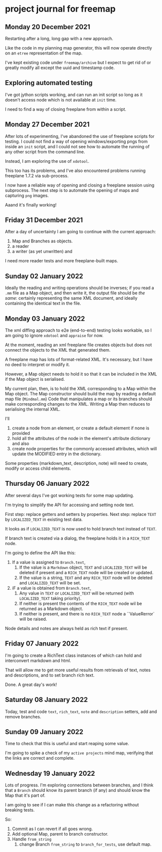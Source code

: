 # project journal for freemap

## Monday 20 December 2021

Restarting after a long, long gap with a new approach.

Like the code in my planning map generator, this will now operate directly on an `etree` representation of 
the map.

I've kept existing code under `freemap/archive` but I expect to get rid of or greatly modify all except the uuid and 
timestamp code.

## Exploring automated testing

I've got jython scripts working, and can run an init script so long as it doesn't access node which is not available at 
`init` time.

I need to find a way of closing freeplane from within a script.


## Monday 27 December 2021

After lots of experimenting, I've abandoned the use of freeplane scripts for testing. I could not find a way of 
opening windows/exporting pngs from inside an `init` script, and I could not see how to automate the running of 
any other script from the command line.

Instead, I am exploring the use of `xdotool`.

This too has its problems, and I've also encountered problems running freeplane 1.7.2 via sub-process.

I now have a reliable way of opening and closing a freeplane session using subprocess. The next step is to automate 
the opening of maps and capturing `png` images.

Aaand it's finally working!


## Friday 31 December 2021

After a day of uncertainty I am going to continue with the current approach:

1. Map and Branches as objects.
2. a reader
3. a writer (as yet unwritten) and 

I need more reader tests and more freeplane-built maps.


## Sunday 02 January 2022

Ideally the reading and writing operations should be inverses; if you read a `.mm` file as a Map object, and then 
write it, the output file should be _the same_: certainly representing the same XML document, and ideally containing 
the identical text in the file.

## Monday 03 January 2022

The xml diffing approach to e2e (end-to-end) testing looks workable, so I am going to ignore `xdotool` and 
`appraise` for now.

At the moment, reading an xml freeplane file creates objects but does not connect the objects to the XML that 
generated them.

A freeplane map has lots of format-related XML. It's necessary, but I have no deed to interpret or modify it.

However, a Map object needs to hold it so that it can be included in the XML if the Map object is serialised.

My current plan, then, is to hold the XML corresponding to a Map within the Map object. 
The Map constructor should build the map by reading a default map file (`Mindmal.mm`)
Code that manipulates a map or its branches should make corresponding changes to the XML.
Writing a Map then reduces to serialising the internal XML.

I'll
1. create a node from an element, or create a default element if none is provided
2. hold all the attributes of the node in the element's attribute dictionary and also 
3. create node properties for the commonly accessed attributes, which will update the MODIFIED entry in the dictionary.

Some properties (markdown_text, description, note) will need to create, modify or access child elements.

## Thursday 06 January 2022

After several days I've got working tests for some map updating.

I'm trying to simplify the API for accessing and setting node text.

First step: replace getters and setters by properties.
Next step: replace `TEXT` by `LOCALIZED_TEXT` in existing test data.

It looks as if `LOCALIZED_TEXT` is now used to hold branch text instead of `TEXT`.

If branch text is created via a dialog, the freeplane holds it in a `RICH_TEXT` node.

I'm going to define the API like this:

1. If  a value is assigned to `Branch.text`,
   1. If the value is a `Markdown` object,  `TEXT` and `LOCALIZED_TEXT` will be 
      deleted if present and a `RICH_TEXT` node will be created or updated.
   2. If the value is a string, `TEXT` and any `RICH_TEXT` node will be deleted and `LOCALIZED_TEXT` will be set.
2. iF a value is obtained from `Branch.text`,
   1. Any value in `TEXT` or `LOCALIZED_TEXT` will be returned (with `LOCALIZED_TEXT` taking priority).
   2. If neither is present the contents of the `RICH_TEXT` node wil be returned as a Markdown object.
   3. If neither is present, and there is no `RICH_TEXT` node a ``ValueRerror` will be raised.

Node details and notes are always held as rich text if present.

## Friday 07 January 2022

I'm going to create a RichText class instances of which can hold and interconvert markdown and html.

That will allow me to get more useful results from retrievals of text, notes and descriptions, and to set branch 
rich text.

Done. A great day's work!

## Saturday 08 January 2022

Today, test and code `text`, `rich_text`, `note` and `description` setters, add and remove branches.

## Sunday 09 January 2022

Time to check that this is useful and start reaping some value.

I'm going to spike a check of my `active projects` mind map, verifying that the links are correct and complete.


## Wednesday 19 January 2022

Lots of progress. I'm exploring connections between branches, and I think that a `Branch` should know its 
parent branch (if any) and should know the Map that it's part of.

I am going to see if I can make this change as a refactoring without breaking tests.

So:
1. Commit as I can revert if all goes wrong.
2. Add optional Map, parent to branch constructor.
3. Handle `from_string`
   1. change Branch `from_string` to `branch_for_tests`, use default map.

